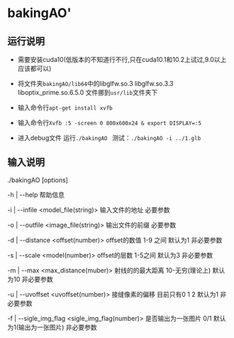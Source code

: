 # bakingAO'

## 运行说明

- 需要安装cuda10(低版本的不知道行不行,只在cuda10.1和10.2上试过,9.0以上应该都可以)

- 将文件夹`bakingAO/lib64`中的libglfw.so.3 libglfw.so.3.3 liboptix_prime.so.6.5.0 文件挪到`usr/lib`文件夹下

- 输入命令行`apt-get install xvfb`

- 输入命令行`Xvfb :5 -screen 0 800x600x24 & export DISPLAY=:5`

- 进入debug文件 运行`./bakingAO `  测试：`./bakingAO -i ../1.glb`

## 输入说明

./bakingAO [options]

  -h  | --help	帮助信息

  -i  | --infile <model_file(string)>	输入文件的地址   必要参数

  -o  | --outfile <image_file(string)>	输出文件的前缀   必要参数

  -d  | --distance <offset(number)>	offset的数值 1-9 之间 默认为1 非必要参数

 -s  | --scale 	<model(number)>	offset的层数 1-5之间 默认为3 非必要参数

  -m  | --max <max_distance(muber)>	射线的的最大距离  10-无穷(理论上) 默认为10 非必要参数

-u  | --uvoffset <uvoffset(number)>	接缝像素的偏移 目前只有0 1 2 默认为1 非必要参数

 -f  | --sigle_img_flag <sigle_img_flag(number)>  是否输出为一张图片 0/1 默认为1(输出为一张图片) 非必要参数
  
